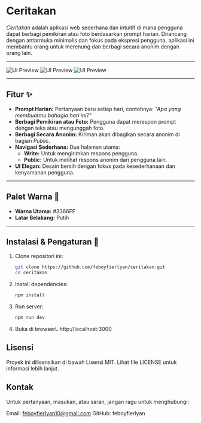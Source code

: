 # Ceritakan

*Ceritakan* adalah aplikasi web sederhana dan intuitif di mana pengguna dapat berbagi pemikiran atau foto berdasarkan prompt harian. Dirancang dengan antarmuka minimalis dan fokus pada ekspresi pengguna, aplikasi ini membantu orang untuk merenung dan berbagi secara anonim dengan orang lain.

---
![UI Preview](ui-preview_1.png)
![UI Preview](ui-preview_2.png)
![UI Preview](ui-preview_3.png)

---

## Fitur ✨  

- **Prompt Harian:** Pertanyaan baru setiap hari, contohnya: *"Apa yang membuatmu bahagia hari ini?"*  
- **Berbagi Pemikiran atau Foto:** Pengguna dapat merespon prompt dengan teks atau mengunggah foto.  
- **Berbagi Secara Anonim:** Kiriman akan dibagikan secara anonim di bagian *Public*.  
- **Navigasi Sederhana:** Dua halaman utama:
  - **Write:** Untuk mengirimkan respons pengguna.  
  - **Public:** Untuk melihat respons anonim dari pengguna lain.  
- **UI Elegan:** Desain bersih dengan fokus pada kesederhanaan dan kenyamanan pengguna.  

---

## Palet Warna 🎨  

- **Warna Utama:** #3366FF  
- **Latar Belakang:** Putih  

---

## Instalasi & Pengaturan 🚀  

1. Clone repositori ini:  
   ```bash  
   git clone https://github.com/feboyfierlyan/ceritakan.git  
   cd ceritakan  
2. Install dependencies:
   ```bash
   npm install
3. Run server:
   ```bash
   npm run dev
4. Buka di browserL
   http://localhost:3000

## Lisensi
Proyek ini dilisensikan di bawah Lisensi MIT. Lihat file LICENSE untuk informasi lebih lanjut.

## Kontak
Untuk pertanyaan, masukan, atau saran, jangan ragu untuk menghubungi:

Email: feboyfierlyan10@gmail.com
GitHub: feboyfierlyan
